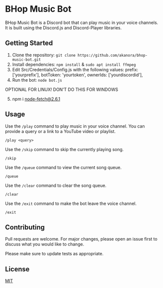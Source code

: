 # BHop Music Bot

BHop Music Bot is a Discord bot that can play music in your voice channels. It is built using the Discord.js and Discord-Player libraries.

## Getting Started

1. Clone the repository: `git clone https://github.com/akanora/bhop-music-bot.git`
2. Install dependencies: `npm install` & `sudo apt install ffmpeg`
3. Edit Src/Credentials/Config.js with the following values:
  prefix: ['yourprefix'],
  botToken: 'yourtoken',
  ownerIds: ['yourdiscordid'],
4. Run the bot: `node bot.js`

OPTIONAL FOR LINUX! DON'T DO THIS FOR WINDOWS

5. npm i node-fetch@2.6.1

## Usage

Use the `/play` command to play music in your voice channel. You can provide a query or a link to a YouTube video or playlist.
```
/play <query>
```

Use the `/skip` command to skip the currently playing song.
```
/skip
```
Use the `/queue` command to view the current song queue.
```
/queue
```
Use the `/clear` command to clear the song queue.
```
/clear
```
Use the `/exit` command to make the bot leave the voice channel.
```
/exit
```
## Contributing

Pull requests are welcome. For major changes, please open an issue first to discuss what you would like to change.

Please make sure to update tests as appropriate.

## License

[MIT](https://choosealicense.com/licenses/mit/)
